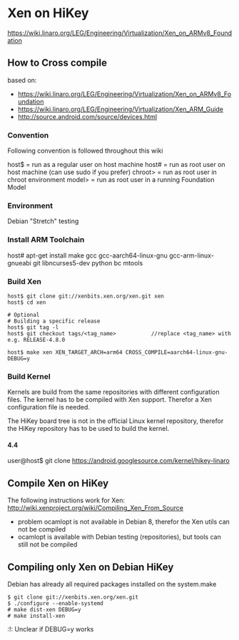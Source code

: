# Xen on HiKey

https://wiki.linaro.org/LEG/Engineering/Virtualization/Xen_on_ARMv8_Foundation

## How to Cross compile

based on: 
- https://wiki.linaro.org/LEG/Engineering/Virtualization/Xen_on_ARMv8_Foundation
- https://wiki.linaro.org/LEG/Engineering/Virtualization/Xen_ARM_Guide
- http://source.android.com/source/devices.html

### Convention

Following convention is followed throughout this wiki

host$ = run as a regular user on host machine
host# = run as root user on host machine (can use sudo if you prefer)
chroot> = run as root user in chroot environment
model> = run as root user in a running Foundation Model

### Environment

Debian "Stretch" testing

### Install ARM Toolchain

host# apt-get install make gcc gcc-aarch64-linux-gnu gcc-arm-linux-gnueabi git libncurses5-dev python bc mtools

### Build Xen

~~~
host$ git clone git://xenbits.xen.org/xen.git xen
host$ cd xen

# Optional 
# Building a specific release
host$ git tag -l
host$ git checkout tags/<tag_name>           //replace <tag_name> with e.g. RELEASE-4.8.0

host$ make xen XEN_TARGET_ARCH=arm64 CROSS_COMPILE=aarch64-linux-gnu- DEBUG=y
~~~

### Build Kernel

Kernels are build from the same repositories with different configuration files. The kernel has to be compiled with Xen support. Therefor a Xen configuration file is needed.

The HiKey board tree is not in the official Linux kernel repository, therefor the HiKey repository has to be used to build the kernel.

#### 4.4

user@host$ git clone https://android.googlesource.com/kernel/hikey-linaro

## Compile Xen on HiKey

The following instructions work for Xen:
http://wiki.xenproject.org/wiki/Compiling_Xen_From_Source

- problem ocamlopt is not available in Debian 8, therefor the Xen utils can not be compiled
- ocamlopt is available with Debian testing (repositories), but tools can still not be compiled

## Compiling only Xen on Debian HiKey

Debian has already all required packages installed on the system.make

~~~
$ git clone git://xenbits.xen.org/xen.git
$ ./configure --enable-systemd
# make dist-xen DEBUG=y
# make install-xen
~~~

:!: Unclear if DEBUG=y works
